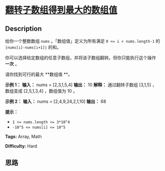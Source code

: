 # [翻转子数组得到最大的数组值][title]

## Description

给你一个整数数组 `nums` 。「数组值」定义为所有满足 `0 <= i < nums.length-1` 的 `|nums[i]-nums[i+1]|`
的和。

你可以选择给定数组的任意子数组，并将该子数组翻转。但你只能执行这个操作  **一次** 。

请你找到可行的最大 **数组值  **。



**示例 1：**
            **输入：** nums = [2,3,1,5,4]    **输出：** 10    **解释：** 通过翻转子数组 [3,1,5] ，数组变成 [2,5,1,3,4] ，数组值为 10 。    

**示例 2：**
            **输入：** nums = [2,4,9,24,2,1,10]    **输出：** 68    



**提示：**

  * `1 <= nums.length <= 3*10^4`
  * `-10^5 <= nums[i] <= 10^5`


**Tags:** Array, Math

**Difficulty:** Hard

## 思路

[title]: https://leetcode-cn.com/problems/reverse-subarray-to-maximize-array-value
